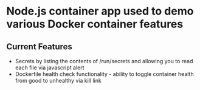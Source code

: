 
# Node.js container app used to demo various Docker container features

## Current Features
* Secrets by listing the contents of /run/secrets and allowing you to read each file via javascript alert
* Dockerfile health check functionality - ability to toggle container health from good to unhealthy via kill link
